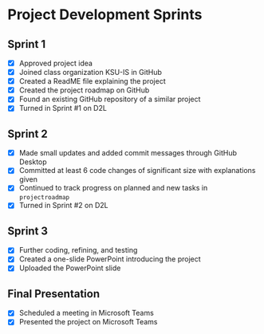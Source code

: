 # Project Development Sprints

## Sprint 1
- [x] Approved project idea
- [x] Joined class organization KSU-IS in GitHub
- [x] Created a ReadME file explaining the project
- [x] Created the project roadmap on GitHub
- [x] Found an existing GitHub repository of a similar project
- [x] Turned in Sprint #1 on D2L

## Sprint 2
- [x] Made small updates and added commit messages through GitHub Desktop
- [x] Committed at least 6 code changes of significant size with explanations given
- [x] Continued to track progress on planned and new tasks in `projectroadmap`
- [x] Turned in Sprint #2 on D2L

## Sprint 3
- [x] Further coding, refining, and testing
- [x] Created a one-slide PowerPoint introducing the project
- [x] Uploaded the PowerPoint slide

## Final Presentation
- [x] Scheduled a meeting in Microsoft Teams
- [x] Presented the project on Microsoft Teams
